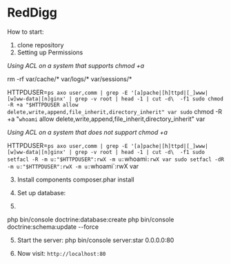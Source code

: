 RedDigg
======

How to start:

1. clone repository
2. Setting up Permissions

*Using ACL on a system that supports chmod +a*


rm -rf var/cache/* var/logs/* var/sessions/*

HTTPDUSER=`ps axo user,comm | grep -E '[a]pache|[h]ttpd|[_]www|[w]ww-data|[n]ginx' | grep -v root | head -1 | cut -d\  -f1
sudo chmod -R +a "$HTTPDUSER allow delete,write,append,file_inherit,directory_inherit" var
sudo` chmod -R +a "`whoami` allow delete,write,append,file_inherit,directory_inherit" var

*Using ACL on a system that does not support chmod +a*

HTTPDUSER=`ps axo user,comm | grep -E '[a]pache|[h]ttpd|[_]www|[w]ww-data|[n]ginx' | grep -v root | head -1 | cut -d\  -f1
sudo setfacl -R -m u:"$HTTPDUSER":rwX -m u:`whoami`:rwX var
sudo setfacl -dR -m u:"$HTTPDUSER":rwX -m u:`whoami`:rwX var

3. Install components
composer.phar install

4. Set up database:
5. 
php bin/console doctrine:database:create
php bin/console doctrine:schema:update --force

5. Start the server:
php bin/console server:star 0.0.0.0:80

6. Now visit:
`http://localhost:80`
